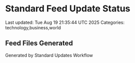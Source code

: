 # Standard Feed Update Status
Last updated: Tue Aug 19 21:35:44 UTC 2025
Categories: technology,business,world

## Feed Files Generated

Generated by Standard Updates Workflow
